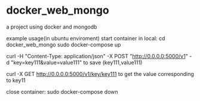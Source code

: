 # docker_web_mongo
a project using docker and mongodb

example usage(in ubuntu enviroment)
start container in local:
cd docker_web_mongo
sudo docker-compose up


curl -H "Content-Type: application/json" -X POST "http://0.0.0.0:5000/v1" -d "key=key111&value=value111"
to save (key111,value111)

curl -X GET http://0.0.0.0:5000/v1/key/key111
to get the value corresponding to key11



close container:
sudo docker-compose down
